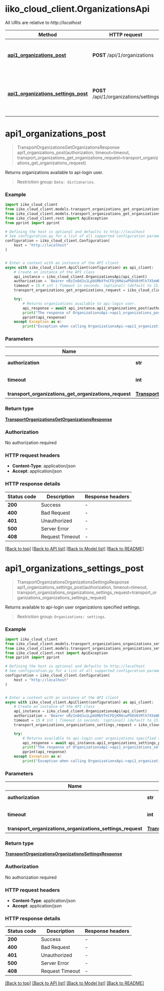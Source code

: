 # iiko_cloud_client.OrganizationsApi

All URIs are relative to *http://localhost*

Method | HTTP request | Description
------------- | ------------- | -------------
[**api1_organizations_post**](OrganizationsApi.md#api1_organizations_post) | **POST** /api/1/organizations | Returns organizations available to api-login user.
[**api1_organizations_settings_post**](OrganizationsApi.md#api1_organizations_settings_post) | **POST** /api/1/organizations/settings | Returns available to api-login user organizations specified settings.


# **api1_organizations_post**
> TransportOrganizationsGetOrganizationsResponse api1_organizations_post(authorization, timeout=timeout, transport_organizations_get_organizations_request=transport_organizations_get_organizations_request)

Returns organizations available to api-login user.



 > Restriction group: `Data: dictionaries`.

### Example


```python
import iiko_cloud_client
from iiko_cloud_client.models.transport_organizations_get_organizations_request import TransportOrganizationsGetOrganizationsRequest
from iiko_cloud_client.models.transport_organizations_get_organizations_response import TransportOrganizationsGetOrganizationsResponse
from iiko_cloud_client.rest import ApiException
from pprint import pprint

# Defining the host is optional and defaults to http://localhost
# See configuration.py for a list of all supported configuration parameters.
configuration = iiko_cloud_client.Configuration(
    host = "http://localhost"
)


# Enter a context with an instance of the API client
async with iiko_cloud_client.ApiClient(configuration) as api_client:
    # Create an instance of the API class
    api_instance = iiko_cloud_client.OrganizationsApi(api_client)
    authorization = 'Bearer nRzIn0dJu1LpbGMbVfnCFDjKM4iwPhDV8tMlh7X5eWBR64iw' # str | Authorization token.
    timeout = 15 # int | Timeout in seconds. (optional) (default to 15)
    transport_organizations_get_organizations_request = iiko_cloud_client.TransportOrganizationsGetOrganizationsRequest() # TransportOrganizationsGetOrganizationsRequest |  (optional)

    try:
        # Returns organizations available to api-login user.
        api_response = await api_instance.api1_organizations_post(authorization, timeout=timeout, transport_organizations_get_organizations_request=transport_organizations_get_organizations_request)
        print("The response of OrganizationsApi->api1_organizations_post:\n")
        pprint(api_response)
    except Exception as e:
        print("Exception when calling OrganizationsApi->api1_organizations_post: %s\n" % e)
```



### Parameters


Name | Type | Description  | Notes
------------- | ------------- | ------------- | -------------
 **authorization** | **str**| Authorization token. | 
 **timeout** | **int**| Timeout in seconds. | [optional] [default to 15]
 **transport_organizations_get_organizations_request** | [**TransportOrganizationsGetOrganizationsRequest**](TransportOrganizationsGetOrganizationsRequest.md)|  | [optional] 

### Return type

[**TransportOrganizationsGetOrganizationsResponse**](TransportOrganizationsGetOrganizationsResponse.md)

### Authorization

No authorization required

### HTTP request headers

 - **Content-Type**: application/json
 - **Accept**: application/json

### HTTP response details

| Status code | Description | Response headers |
|-------------|-------------|------------------|
**200** | Success |  -  |
**400** | Bad Request |  -  |
**401** | Unauthorized |  -  |
**500** | Server Error |  -  |
**408** | Request Timeout |  -  |

[[Back to top]](#) [[Back to API list]](../README.md#documentation-for-api-endpoints) [[Back to Model list]](../README.md#documentation-for-models) [[Back to README]](../README.md)

# **api1_organizations_settings_post**
> TransportOrganizationsOrganizationsSettingsResponse api1_organizations_settings_post(authorization, timeout=timeout, transport_organizations_organizations_settings_request=transport_organizations_organizations_settings_request)

Returns available to api-login user organizations specified settings.



 > Restriction group: `Organizations: settings`.

### Example


```python
import iiko_cloud_client
from iiko_cloud_client.models.transport_organizations_organizations_settings_request import TransportOrganizationsOrganizationsSettingsRequest
from iiko_cloud_client.models.transport_organizations_organizations_settings_response import TransportOrganizationsOrganizationsSettingsResponse
from iiko_cloud_client.rest import ApiException
from pprint import pprint

# Defining the host is optional and defaults to http://localhost
# See configuration.py for a list of all supported configuration parameters.
configuration = iiko_cloud_client.Configuration(
    host = "http://localhost"
)


# Enter a context with an instance of the API client
async with iiko_cloud_client.ApiClient(configuration) as api_client:
    # Create an instance of the API class
    api_instance = iiko_cloud_client.OrganizationsApi(api_client)
    authorization = 'Bearer nRzIn0dJu1LpbGMbVfnCFDjKM4iwPhDV8tMlh7X5eWBR64iw' # str | Authorization token.
    timeout = 15 # int | Timeout in seconds. (optional) (default to 15)
    transport_organizations_organizations_settings_request = iiko_cloud_client.TransportOrganizationsOrganizationsSettingsRequest() # TransportOrganizationsOrganizationsSettingsRequest |  (optional)

    try:
        # Returns available to api-login user organizations specified settings.
        api_response = await api_instance.api1_organizations_settings_post(authorization, timeout=timeout, transport_organizations_organizations_settings_request=transport_organizations_organizations_settings_request)
        print("The response of OrganizationsApi->api1_organizations_settings_post:\n")
        pprint(api_response)
    except Exception as e:
        print("Exception when calling OrganizationsApi->api1_organizations_settings_post: %s\n" % e)
```



### Parameters


Name | Type | Description  | Notes
------------- | ------------- | ------------- | -------------
 **authorization** | **str**| Authorization token. | 
 **timeout** | **int**| Timeout in seconds. | [optional] [default to 15]
 **transport_organizations_organizations_settings_request** | [**TransportOrganizationsOrganizationsSettingsRequest**](TransportOrganizationsOrganizationsSettingsRequest.md)|  | [optional] 

### Return type

[**TransportOrganizationsOrganizationsSettingsResponse**](TransportOrganizationsOrganizationsSettingsResponse.md)

### Authorization

No authorization required

### HTTP request headers

 - **Content-Type**: application/json
 - **Accept**: application/json

### HTTP response details

| Status code | Description | Response headers |
|-------------|-------------|------------------|
**200** | Success |  -  |
**400** | Bad Request |  -  |
**401** | Unauthorized |  -  |
**500** | Server Error |  -  |
**408** | Request Timeout |  -  |

[[Back to top]](#) [[Back to API list]](../README.md#documentation-for-api-endpoints) [[Back to Model list]](../README.md#documentation-for-models) [[Back to README]](../README.md)

